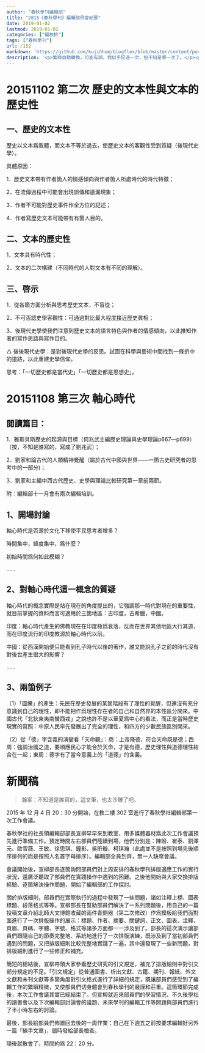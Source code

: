 ```yaml
---
author: "春秋學刊編輯部"
title: "2015《春秋學刊》編輯部例會紀要"
date: 2019-01-02
lastmod: 2019-01-02
categories: ["編校排"]
tags: ["春秋學刊"]
url: /152
markdown: 'https://github.com/kujihhoe/blogflex/blob/master/content/post/152编辑部例会.md'
description: '<p>繁簡自動轉換，可能有誤。我似乎記過一次，但不知是哪一次了。</p><p>2015 秊剛上大學的旹候加了春秋學社編輯部，宣柳學長便帶我們編輯部的每周末開讀書會，讀一些材料，多是他在講。不過似乎就進行了三四次，後來旹閒緊張，沒再開展。想當時，自己學業入門很大一部分有宣柳的功勞。</p><p> 第一次讀的<v>殷周制度論</v>，不過沒記錄。</p>'
---
```


# 20151102 第二次 歷史的文本性與文本的歷史性

## 一、歷史的文本性

歷史以文本爲載體，而文本不等於過去，使歷史文本的客觀性受到質疑（後現代史學）。

具體原因：

1．歷史文本帶有作者箇人的情感傾向與作者箇人所處時代的時代特徵；

2．在流傳過程中可能會出現誤傳和遺漏現象；

3．作者不可能對歷史事件作全方位的記述；

4．作者寫歷史文本可能帶有有箇人目的。

## 二、文本的歷史性

1．文本具有時代性；

2．文本的二次構建（不同時代的人對文本有不同的理解）。

## 三、啓示

1．從各箇方面分析與思考歷史文本，不盲從；

2．不可否認史學客觀性：可通過對比最大程度接近歷史眞相；

3．後現代史學使我們注意到歷史文本的語言特色與作者的情感傾向，以此推知作者的寫作思路與寫作目的。

△ 後後現代史學：是對後現代史學的反思。試圖在科學與藝術中間找到一條折中的道路，以此重建史學信仰。

思考：「一切歷史都是當代史」「一切歷史都是思想史」。

#  20151108 第三次 軸心時代

## 閱讀篇目：

1．雅斯貝斯<v>歷史的起源與目標</v>（何兆武主編<v>歷史理論與史學理論</v>p667—p699）〔按，不知是誰寫的，寫成了劉兆武〕；

2．劉家和<v>論古代的人類精神覺醒</v>（屬於<v>古代中國與世界——一箇古史研究者的思考</v>中的一部分)；

3．劉家和主編<v>中西古代歷史、史學與理論比較研究</v>第一章前兩節。

附：編輯部十一月會有兩次編輯培訓。

## 1、開場討論

軸心時代是否源於文化下移使平民思考者增多？

時間集中，緯度集中，爲什麼？

初始時間爲何如此模糊？

……

## 2、對軸心時代這一概念的質疑

軸心時代的概念實際是站在現在的角度提出的，它強調那一時代對現在的重要性，就目前掌握的資料而言可適用於三箇地區：古印度，古希臘，中國。

印度：軸心時代產生的佛教現在在印度極爲衰落，反而在世界其他地區大行其道，而在印度流行的印度教源於軸心時代以前。

中國：從西漢開始便只能看到孔子時代以後的著作，誰又能說孔子之前的時代沒有對後世產生很大的影響？

……

## 3、兩箇例子

  （1）「圖騰」的產生：先民在歷史發展的某箇階段有了理性的覺醒，但還沒有充分意識到自己的理性，即不能把作爲理性存在者的自己和自然界的本性區分開來。中國古代「北狄東夷南蠻西戎」之說也許不是以華夏爲中心的看法，而正是當時歷史現實的寫照：中原人民率先發展出了完全的理性，和四方的少數民族區別開來。

  （2）從「德」字含義的演變看「天命觀」：商：上帝降德，符合天命既是德；西周：強調治國之道，要順應民心才能合於天命，才是有德，歷史理性與道德理性結合在一起；東周：德字有了當今意義上的「道德」的含義。

# 新聞稿

> 瀚案：不知道是誰寫的，這文筆，也太沙雕了吧。

2015 年 12 月 4 日 20：30 分開始，在教二樓 302 室進行了春秋學社編輯部第一次工作會議。

春秋學社的社長領編輯部部長宣柳早早來到教室，用多媒體器材爲此次工作會議預先進行準備工作。預定時間左右部員們陸續到場，他們分別是：陳盼、崔泰、劉澤元、歐雪薇、王敏、徐思琪、鐘影、吳昕璇、柯琪瀚（此處並不是按照到場先後順序排列的而是按照人名首字母排序）。編輯部全員到齊，無一人缺席會議。

會議開始後，宣柳部長逐箇詢問部員們對上周安排的<v>春秋學刊</v>排版適應工作的實行狀況，還廣泛聽取了部員們在實踐操作中遇到的困難。之後他開始與大家交換排版經驗、逐箇解決操作問題，開始了編輯部的工作探討。

關於排版細則，部員們在實際執行的過程中發現了一些問題，諸如注釋上標、圖表標題、段落格式等等。宣柳部長在幫助部員們解決了一系列問題後，用自己的一篇投稿文章<v>介紹北師大文博館收藏的兩件青銅器（第二次修改）</v>作爲模板給我們面對面進行了一次排版操作的展示：標題、作者、摘要、關鍵詞、正文、圖表、注釋、頁眉、頁碼、字體、字號、格式等諸多方面都一一涉及到了。部長的這次演示讓部員們跟隨自己的節奏完整地、系統地進行了一次排版演練，既涉及到了當初部員們遇到的問題，又把排版細則比較完整地實踐了一遍，其中還發現了一些新問題，對排版細則進行了一些修正和補充。

簡短的總結後，宣柳帶領大家參看<v>歷史研究</v>的引文規定，補充了排版細則中對引文部分規定的不足。「引文規定」從普通圖書、析出文獻、古籍、期刊、報紙、外文文獻和未刊文獻等多箇角度對引文格式進行了詳細的規定，既讓部員們感受到了編輯工作的繁瑣精微，又使部員們切身體會到<v>春秋學刊</v>的嚴謹和莊重。這箇環節完成後，本次工作會議其實已經結束了。但宣柳就近來部員們的學習情況、不久後學社的讀書會以及下次編輯部討論會的議題、未來學刊的編輯工作等問題與部員們進行了半小時左右的討論。

最後，部長給部員們佈置回去後的一周作業：自己在下週五之前按要求編輯好另外一篇「練手文章」，屆時發給部長檢查。

隨後就散會了，時間約爲 22：20 分。
